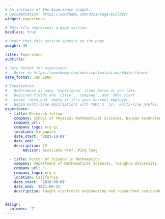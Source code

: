 ```yaml
---
# An instance of the Experience widget.
# Documentation: https://wowchemy.com/docs/page-builder/
widget: experience

# This file represents a page section.
headless: true

# Order that this section appears on the page.
weight: 40

title: Experience
subtitle:

# Date format for experience
#   Refer to https://wowchemy.com/docs/customization/#date-format
date_format: Jan 2006

# Experiences.
#   Add/remove as many `experience` items below as you like.
#   Required fields are `title`, `company`, and `date_start`.
#   Leave `date_end` empty if it's your current employer.
#   Begin multi-line descriptions with YAML's `|2-` multi-line prefix.
experience:
  - title: Research fellow
    company: School of Physical Mathematical Sciences, Nanyan Technological University
    company_url: ''
    company_logo: org-gc
    location: Singapore
    date_start: '2021-10-01'
    date_end: ''
    description: |2-
        Advisor: Associate Prof. Ping Tong

  - title: Doctor of Science in Mathematics
    company: Department of Mathematical Sciences, Tsinghua University
    company_url: ''
    company_logo: org-x
    location: California
    date_start: '2016-08-01'
    date_end: '2021-06-31'
    description: Taught electronic engineering and researched semiconductor physics.


design:
  columns: '2'
---
```

